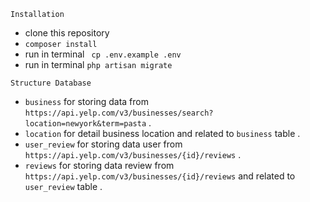 ``` Installation ```
- clone this repository
- `` composer install ``
- run in terminal `` cp .env.example .env``
- run in terminal `` php artisan migrate ``

``` Structure Database ```
- ``business`` for storing data from ``https://api.yelp.com/v3/businesses/search?location=newyork&term=pasta`` .
- ``location`` for detail business location and related to ``business`` table .
- ``user_review`` for storing data user from ``https://api.yelp.com/v3/businesses/{id}/reviews`` .
- ``reviews`` for storing data review from ``https://api.yelp.com/v3/businesses/{id}/reviews`` and related to ``user_review`` table .